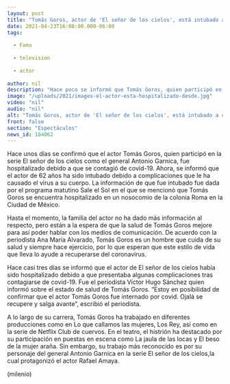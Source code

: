 ```yaml
---
layout: post
title: "Tomás Goros, actor de 'El señor de los cielos', está intubado a causa del covid-19"
date: 2021-04-23T16:08:00.000-06:00
tags:
  
  - Fama
  
  - television
  
  - actor
  
author: nil
description: "Hace poco se informó que Tomás Goros, quien participó en El señor de lo cielos se contagió de covid-19; ahora el actor está intubado por secuelas del virus. "
image: "/uploads/2021/images-el-actor-esta-hospitalizado-desde.jpg"
video: "nil"
audio: "nil"
alt: "Tomás Goros, actor de 'El señor de los cielos', está intubado a causa del covid-19"
front: false
section: "Espectáculos"
news_id: 184062
---
```


Hace unos días se confirmó que el actor Tomás Goros, quien participó en la serie El señor de los cielos como el general Antonio Garnica, fue hospitalizado debido a que se contagió de covid-19. Ahora, se informó que el actor de 62 años ha sido intubado debido a complicaciones que le ha causado el virus a su cuerpo. La información de que fue intubado fue dada por el programa matutino Sale el Sol en el que se mencionó que Tomás Goros se encuentra hospitalizado en un nosocomio de la colonia Roma en la Ciudad de México.

Hasta el momento, la familia del actor no ha dado más información al respecto, pero están a la espera de que la salud de Tomás Goros mejore para así poder hablar con los medios de comunicación. De acuerdo con la periodista Ana María Alvarado, Tomás Goros es un hombre que cuida de su salud y siempre hace ejercicio, por lo que esperan que este estilo de vida que lleva lo ayude a recuperarse del coronavirus. 

Hace casi tres días se informó que el actor de El señor de los cielos había sido hospitalizado debido a que presentaba algunas complicaciones tras contagiarse de covid-19. Fue el periodista Víctor Hugo Sánchez quien informó sobre el estado de salud de Tomás Goros. “Estoy en posibilidad de confirmar que el actor Tomás Goros fue internado por covid. Ojalá se recupere y salga avante”, escribió el periodista. 

A lo largo de su carrera, Tomás Goros ha trabajado en diferentes producciones como en Lo que callamos las mujeres, Los Rey, así como en la serie de Netflix Club de cuervos. En el teatro, el histrión ha destacado por su participación en puestas en escena como La jaula de las locas y El beso de la mujer araña. Sin embargo, su trabajo más reconocido es por su personaje del general Antonio Garnica en la serie El señor de los cielos,la cual protagonizó el actor Rafael Amaya. 

(milenio)
